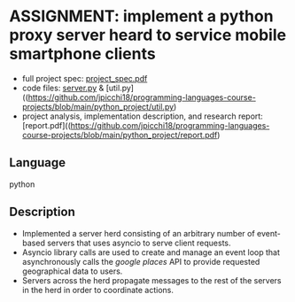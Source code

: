 # ASSIGNMENT: implement a python proxy server heard to service mobile smartphone clients
 - full project spec: [project_spec.pdf](https://github.com/jpicchi18/programming-languages-course-projects/blob/main/python_project/project_spec.pdf)
 - code files: [server.py](https://github.com/jpicchi18/programming-languages-course-projects/blob/main/python_project/server.py) &
 [util.py]((https://github.com/jpicchi18/programming-languages-course-projects/blob/main/python_project/util.py)
 - project analysis, implementation description, and research report: [report.pdf]((https://github.com/jpicchi18/programming-languages-course-projects/blob/main/python_project/report.pdf)

## Language
python

## Description
- Implemented a server herd consisting of an arbitrary number of event-based servers that uses asyncio to serve client requests.
- Asyncio library calls are used to create and manage an event loop that asynchronously calls the *google places* API to provide requested geographical data to
users.
- Servers across the herd propagate messages to the rest of the servers in the herd in order to coordinate actions.
